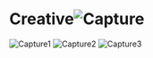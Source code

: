 # Creative![Capture](https://user-images.githubusercontent.com/61087691/210018387-91d79d89-494c-4858-8787-585e3f9359ec.PNG)
![Capture1](https://user-images.githubusercontent.com/61087691/210018389-7975f426-5dab-4ad8-b2fb-4eb9063840f8.PNG)
![Capture2](https://user-images.githubusercontent.com/61087691/210018390-b28c83ef-e5ad-45a2-89ed-77cea7624c1e.PNG)
![Capture3](https://user-images.githubusercontent.com/61087691/210018392-d6900225-a597-439b-8870-6b3ff78e8dd5.PNG)
